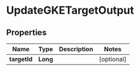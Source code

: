 

# UpdateGKETargetOutput


## Properties

Name | Type | Description | Notes
------------ | ------------- | ------------- | -------------
**targetId** | **Long** |  |  [optional]



